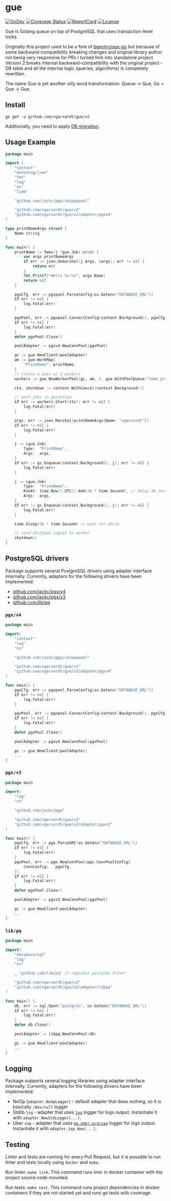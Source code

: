 # gue

[![GoDev](https://img.shields.io/static/v1?label=godev&message=reference&color=00add8)](https://pkg.go.dev/github.com/vgarvardt/gue/v2)
[![Coverage Status](https://codecov.io/gh/vgarvardt/gue/branch/master/graph/badge.svg)](https://codecov.io/gh/vgarvardt/gue)
[![ReportCard](https://goreportcard.com/badge/github.com/vgarvardt/gue)](https://goreportcard.com/report/github.com/vgarvardt/gue)
[![License](https://img.shields.io/npm/l/express.svg)](http://opensource.org/licenses/MIT)

Gue is Golang queue on top of PostgreSQL that uses transaction-level locks.

Originally this project used to be a fork of [bgentry/que-go](https://github.com/bgentry/que-go)
but because of some backward-compatibility breaking changes and original library
author not being very responsive for PRs I turned fork into standalone project.
Version 2 breaks internal backward-compatibility with the original project - DB table
and all the internal logic (queries, algorithms) is completely rewritten.

The name Gue is yet another silly word transformation: Queue -> Que, Go + Que -> Gue.

## Install

```
go get -u github.com/vgarvardt/gue/v2
```

Additionally, you need to apply [DB migration](./schema.sql).

## Usage Example

```go
package main

import (
    "context"
    "encoding/json"
    "fmt"
    "log"
    "os"
    "time"

    "github.com/jackc/pgx/v4/pgxpool"

    "github.com/vgarvardt/gue/v2"
    "github.com/vgarvardt/gue/v2/adapter/pgxv4"
)

type printNameArgs struct {
    Name string
}

func main() {
    printName := func(j *gue.Job) error {
        var args printNameArgs
        if err := json.Unmarshal(j.Args, &args); err != nil {
            return err
        }
        fmt.Printf("Hello %s!\n", args.Name)
        return nil
    }

    pgxCfg, err := pgxpool.ParseConfig(os.Getenv("DATABASE_URL"))
    if err != nil {
        log.Fatal(err)
    }

    pgxPool, err := pgxpool.ConnectConfig(context.Background(), pgxCfg)
    if err != nil {
        log.Fatal(err)
    }
    defer pgxPool.Close()

    poolAdapter := pgxv4.NewConnPool(pgxPool)

    gc := gue.NewClient(poolAdapter)
    wm := gue.WorkMap{
        "PrintName": printName,
    }
    // create a pool w/ 2 workers
    workers := gue.NewWorkerPool(gc, wm, 2, gue.WithPoolQueue("name_printer"))

    ctx, shutdown := context.WithCancel(context.Background())

    // work jobs in goroutine
    if err := workers.Start(ctx); err != nil {
        log.Fatal(err)
    }

    args, err := json.Marshal(printNameArgs{Name: "vgarvardt"})
    if err != nil {
        log.Fatal(err)
    }

    j := &gue.Job{
        Type:  "PrintName",
        Args:  args,
    }
    if err := gc.Enqueue(context.Background(), j); err != nil {
        log.Fatal(err)
    }

    j := &gue.Job{
        Type:  "PrintName",
        RunAt: time.Now().UTC().Add(30 * time.Second), // delay 30 seconds
        Args:  args,
    }
    if err := gc.Enqueue(context.Background(), j); err != nil {
        log.Fatal(err)
    }

    time.Sleep(30 * time.Second) // wait for while

    // send shutdown signal to worker
    shutdown()
}
```
 
## PostgreSQL drivers

Package supports several PostgreSQL drivers using adapter interface internally.
Currently, adapters for the following drivers have been implemented:
- [github.com/jackc/pgx/v4](https://github.com/jackc/pgx)
- [github.com/jackc/pgx/v3](https://github.com/jackc/pgx)
- [github.com/lib/pq](https://github.com/lib/pq)

### `pgx/v4`

```go
package main

import(
    "context"
    "log"
    "os"

    "github.com/jackc/pgx/v4/pgxpool"

    "github.com/vgarvardt/gue/v2"
    "github.com/vgarvardt/gue/v2/adapter/pgxv4"
)

func main() {
    pgxCfg, err := pgxpool.ParseConfig(os.Getenv("DATABASE_URL"))
    if err != nil {
        log.Fatal(err)
    }

    pgxPool, err := pgxpool.ConnectConfig(context.Background(), pgxCfg)
    if err != nil {
        log.Fatal(err)
    }
    defer pgxPool.Close()

    poolAdapter := pgxv4.NewConnPool(pgxPool)

    gc := gue.NewClient(poolAdapter)
    ...
}
```

### `pgx/v3`

```go
package main

import(
    "log"
    "os"

    "github.com/jackc/pgx"

    "github.com/vgarvardt/gue/v2"
    "github.com/vgarvardt/gue/v2/adapter/pgxv3"
)

func main() {
    pgxCfg, err := pgx.ParseURI(os.Getenv("DATABASE_URL"))
    if err != nil {
        log.Fatal(err)
    }
    pgxPool, err := pgx.NewConnPool(pgx.ConnPoolConfig{
        ConnConfig:   pgxCfg,
    })
    if err != nil {
        log.Fatal(err)
    }
    defer pgxPool.Close()

    poolAdapter := pgxv3.NewConnPool(pgxPool)

    gc := gue.NewClient(poolAdapter)
    ...
}
```

### `lib/pq`

```go
package main

import(
    "database/sql"
    "log"
    "os"

    _ "github.com/lib/pq" // register postgres driver

    "github.com/vgarvardt/gue/v2"
    "github.com/vgarvardt/gue/v2/adapter/libpq"
)

func main() {
    db, err := sql.Open("postgres", os.Getenv("DATABASE_URL"))
    if err != nil {
        log.Fatal(err)
    }
    defer db.Close()

    poolAdapter := libpq.NewConnPool(db)

    gc := gue.NewClient(poolAdapter)
    ...
}
```

## Logging

Package supports several logging libraries using adapter interface internally.
Currently, adapters for the following drivers have been implemented:
- NoOp (`adapter.NoOpLogger`) - default adapter that does nothing, so it is basically `/dev/null` logger
- Stdlib `log` - adapter that uses [`log`](https://golang.org/pkg/log/) logger for logs output.
  Instantiate it with `adapter.NewStdLogger(...)`.
- Uber `zap` - adapter that uses [`go.uber.org/zap`](https://pkg.go.dev/go.uber.org/zap) logger for logs output.
  Instantiate it with `adapter.zap.New(...)`.

## Testing

Linter and tests are running for every Pull Request, but it is possible to run linter
and tests locally using `docker` and `make`.

Run linter: `make link`. This command runs liner in docker container with the project
source code mounted.

Run tests: `make test`. This command runs project dependencies in docker containers
if they are not started yet and runs go tests with coverage.
 
